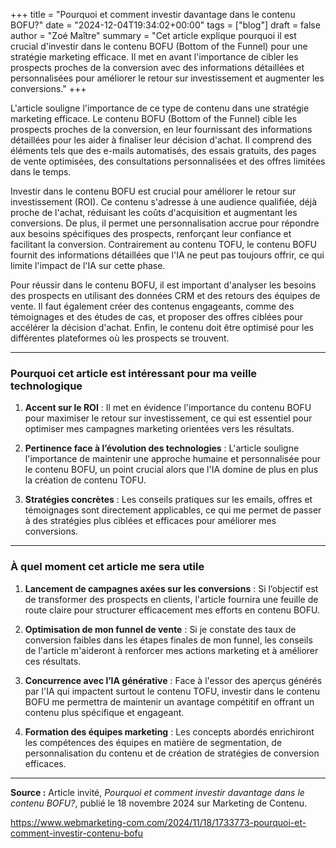 +++
title = "Pourquoi et comment investir davantage dans le contenu BOFU?"
date = "2024-12-04T19:34:02+00:00"
tags = ["blog"]
draft = false
author = "Zoé Maître"
summary = "Cet article explique pourquoi il est crucial d'investir dans le contenu BOFU (Bottom of the Funnel) pour une stratégie marketing efficace. Il met en avant l'importance de cibler les prospects proches de la conversion avec des informations détaillées et personnalisées pour améliorer le retour sur investissement et augmenter les conversions."
+++

L'article souligne l'importance de ce type de contenu dans une stratégie marketing efficace. Le contenu BOFU (Bottom of the Funnel) cible les prospects proches de la conversion, en leur fournissant des informations détaillées pour les aider à finaliser leur décision d'achat. Il comprend des éléments tels que des e-mails automatisés, des essais gratuits, des pages de vente optimisées, des consultations personnalisées et des offres limitées dans le temps.

Investir dans le contenu BOFU est crucial pour améliorer le retour sur investissement (ROI). Ce contenu s'adresse à une audience qualifiée, déjà proche de l'achat, réduisant les coûts d'acquisition et augmentant les conversions. De plus, il permet une personnalisation accrue pour répondre aux besoins spécifiques des prospects, renforçant leur confiance et facilitant la conversion. Contrairement au contenu TOFU, le contenu BOFU fournit des informations détaillées que l'IA ne peut pas toujours offrir, ce qui limite l'impact de l'IA sur cette phase.

Pour réussir dans le contenu BOFU, il est important d'analyser les besoins des prospects en utilisant des données CRM et des retours des équipes de vente. Il faut également créer des contenus engageants, comme des témoignages et des études de cas, et proposer des offres ciblées pour accélérer la décision d'achat. Enfin, le contenu doit être optimisé pour les différentes plateformes où les prospects se trouvent.

---

### Pourquoi cet article est intéressant pour ma veille technologique

1. **Accent sur le ROI** : Il met en évidence l'importance du contenu BOFU pour maximiser le retour sur investissement, ce qui est essentiel pour optimiser mes campagnes marketing orientées vers les résultats.

2. **Pertinence face à l’évolution des technologies** : L'article souligne l'importance de maintenir une approche humaine et personnalisée pour le contenu BOFU, un point crucial alors que l'IA domine de plus en plus la création de contenu TOFU.

3. **Stratégies concrètes** : Les conseils pratiques sur les emails, offres et témoignages sont directement applicables, ce qui me permet de passer à des stratégies plus ciblées et efficaces pour améliorer mes conversions.

---

### À quel moment cet article me sera utile

1. **Lancement de campagnes axées sur les conversions** : Si l’objectif est de transformer des prospects en clients, l'article fournira une feuille de route claire pour structurer efficacement mes efforts en contenu BOFU.

2. **Optimisation de mon funnel de vente** : Si je constate des taux de conversion faibles dans les étapes finales de mon funnel, les conseils de l'article m'aideront à renforcer mes actions marketing et à améliorer ces résultats.

3. **Concurrence avec l’IA générative** : Face à l'essor des aperçus générés par l'IA qui impactent surtout le contenu TOFU, investir dans le contenu BOFU me permettra de maintenir un avantage compétitif en offrant un contenu plus spécifique et engageant.

4. **Formation des équipes marketing** : Les concepts abordés enrichiront les compétences des équipes en matière de segmentation, de personnalisation du contenu et de création de stratégies de conversion efficaces.

---

**Source :** Article invité, *Pourquoi et comment investir davantage dans le contenu BOFU?*, publié le 18 novembre 2024 sur Marketing de Contenu.

https://www.webmarketing-com.com/2024/11/18/1733773-pourquoi-et-comment-investir-contenu-bofu


